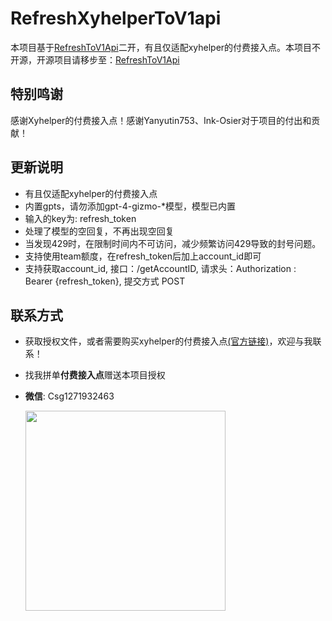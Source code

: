 # RefreshXyhelperToV1api
本项目基于[RefreshToV1Api](https://github.com/Yanyutin753/RefreshToV1Api)二开，有且仅适配xyhelper的付费接入点。本项目不开源，开源项目请移步至：[RefreshToV1Api](https://github.com/Yanyutin753/RefreshToV1Api)
## 特别鸣谢
感谢Xyhelper的付费接入点！感谢Yanyutin753、Ink-Osier对于项目的付出和贡献！
## 更新说明
- 有且仅适配xyhelper的付费接入点
- 内置gpts，请勿添加gpt-4-gizmo-*模型，模型已内置
- 输入的key为: refresh_token
- 处理了模型的空回复，不再出现空回复
- 当发现429时，在限制时间内不可访问，减少频繁访问429导致的封号问题。
- 支持使用team额度，在refresh_token后加上account_id即可
- 支持获取account_id, 接口：/getAccountID, 请求头：Authorization : Bearer {refresh_token}, 提交方式 POST
## 联系方式
- 获取授权文件，或者需要购买xyhelper的付费接入点[(官方链接)](https://xyhelper.cn/access/)，欢迎与我联系！
- 找我拼单**付费接入点**赠送本项目授权
- **微信**: Csg1271932463

  <img src="https://github.com/realnoob007/ChatGPT-Share-Web/assets/37624778/8423d852-239d-4e09-a093-9359f3a7f7c5" width="320">
